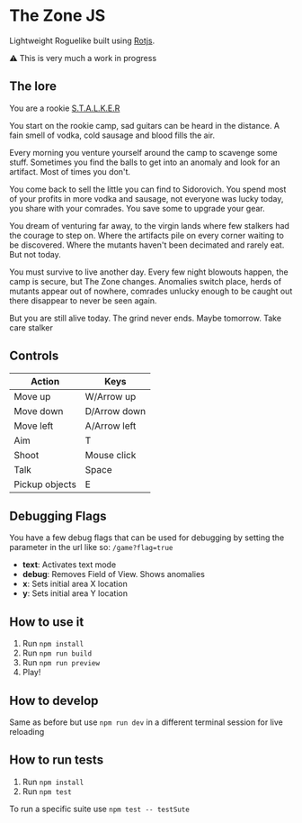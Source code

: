 # The Zone JS

Lightweight Roguelike built using [Rotjs](https://ondras.github.io/rot/hp/).

⚠️ This is very much a work in progress

## The lore

You are a rookie [S.T.A.L.K.E.R](https://en.wikipedia.org/wiki/S.T.A.L.K.E.R.)

You start on the rookie camp, sad guitars can be heard in the distance. A fain smell of vodka, cold sausage and blood fills the air.

Every morning you venture yourself around the camp to scavenge some stuff. Sometimes you find the balls to get into an anomaly and look for an artifact. Most of times you don't.

You come back to sell the little you can find to Sidorovich. You spend most of your profits in more vodka and sausage, not everyone was lucky today, you share with your comrades. You save some to upgrade your gear.

You dream of venturing far away, to the virgin lands where few stalkers had the courage to step on. Where the artifacts pile on every corner waiting to be discovered. Where the mutants haven't been decimated and rarely eat. But not today.

You must survive to live another day. Every few night blowouts happen, the camp is secure, but The Zone changes. Anomalies switch place, herds of mutants appear out of nowhere, comrades unlucky enough to be caught out there disappear to never be seen again.

But you are still alive today. The grind never ends. Maybe tomorrow. Take care stalker

## Controls

| Action         | Keys         |
| -------------- | ------------ |
| Move up        | W/Arrow up   |
| Move down      | D/Arrow down |
| Move left      | A/Arrow left |
| Aim            | T            |
| Shoot          | Mouse click  |
| Talk           | Space        |
| Pickup objects | E            |

## Debugging Flags

You have a few debug flags that can be used for debugging by setting the parameter in the url like so: `/game?flag=true`

- **text**: Activates text mode
- **debug**: Removes Field of View. Shows anomalies
- **x**: Sets initial area X location
- **y**: Sets initial area Y location

## How to use it

1. Run `npm install`
2. Run `npm run build`
3. Run `npm run preview`
4. Play!

## How to develop

Same as before but use `npm run dev` in a different terminal session for live reloading

## How to run tests

1. Run `npm install`
2. Run `npm test`

To run a specific suite use `npm test -- testSute`
